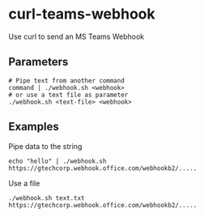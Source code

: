 # curl-teams-webhook
Use curl to send an MS Teams Webhook

## Parameters

```
# Pipe text from another command
command | ./webhook.sh <webhook>
# or use a text file as parameter
./webhook.sh <text-file> <webhook>
```

## Examples
Pipe data to the string
```
echo "hello" | ./webhook.sh https://gtechcorp.webhook.office.com/webhookb2/.....
```

Use a file
```
./webhook.sh text.txt https://gtechcorp.webhook.office.com/webhookb2/.....
```
